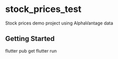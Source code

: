 # stock_prices_test

Stock prices demo project using AlphaVantage data

## Getting Started

flutter pub get
flutter run